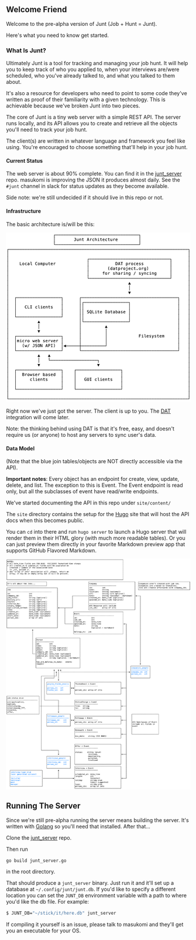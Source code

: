 ## Welcome Friend

Welcome to the pre-alpha version of Junt (Job + Hunt = Junt).

Here's what you need to know get started.

### What Is Junt?
Ultimately Junt is a tool for tracking and managing your job hunt. It will help you to keep track of who you applied to, when your interviews are/were scheduled, who you've already talked to, and what you talked to them about. 

It's also a resource for developers who need to point to some code they've written as proof of their familiarity with a given technology. This is achievable because we've broken Junt into two pieces. 


The core of Junt is a tiny web server with a simple REST API. The server runs locally, and its API allows you to create and retrieve all the objects you'll need to track your job hunt. 

The client(s) are written in whatever language and framework you feel like using. You're encouraged to choose something that'll help in your job hunt. 

#### Current Status
The web server is about 90% complete. You can find it in the [junt_server](https://github.com/masukomi/junt_server) repo. masukomi is improving the JSON it produces almost daily. See the `#junt` channel in slack for status updates as they become available.

Side note: we're still undecided if it should live in this repo or not. 

#### Infrastructure

The basic architecture is/will be this: 

![architecture diagram](docs/architecture.png)

Right now we've just got the server. The client is up to you. The [DAT](https://dat.foundation/) integration will come later. 

Note: the thinking behind using DAT is that it's free, easy, and doesn't require us (or anyone) to host any servers to sync user's data.

#### Data Model
(Note that the blue join tables/objects are NOT directly accessible via the API). 


**Important notes**: Every object has an endpoint for create, view, update, delete, and list. The exception to this is Event. The Event endpoint is read only, but all the subclasses of event have read/write endpoints.

We've started documenting the API in this repo under `site/content/`

The `site` directory contains the setup for the [Hugo](https://gohugo.io) site that will host the API docs when this becomes public. 

You can `cd` into there and run `hugo server` to launch a Hugo server that will render them in their HTML glory (with much more readable tables). Or you can just preview them directly in your favorite Markdown preview app that supports GitHub Flavored Markdown.


![data model diagram](docs/data_model.png)

## Running The Server

Since we're still  pre-alpha running the server means building the server. It's written with [Golang](https://golang.org/) so you'll need that installed. After that...

Clone the [junt_server](https://github.com/masukomi/junt_server) repo. 

Then run 
```
go build junt_server.go
```
in the root directory.

That should produce a `junt_server` binary. Just run it and it'll set up a database at `~/.config/junt/junt.db`. If you'd like to specify a different location you can set the `JUNT_DB` environment variable with a path to where you'd like the db file. For example: 

```bash
$ JUNT_DB="~/stick/it/here.db" junt_server
```

If compiling it yourself is an issue, please talk to masukomi and they'll get you an executable for your OS. 

